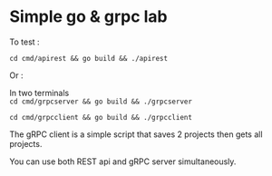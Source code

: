 # Simple go & grpc lab

To test :

`cd cmd/apirest && go build && ./apirest`

Or :

In two terminals  
`cd cmd/grpcserver && go build && ./grpcserver`

`cd cmd/grpcclient && go build && ./grpcclient`

The gRPC client is a simple script that saves 2 projects then gets all projects.

You can use both REST api and gRPC server simultaneously.